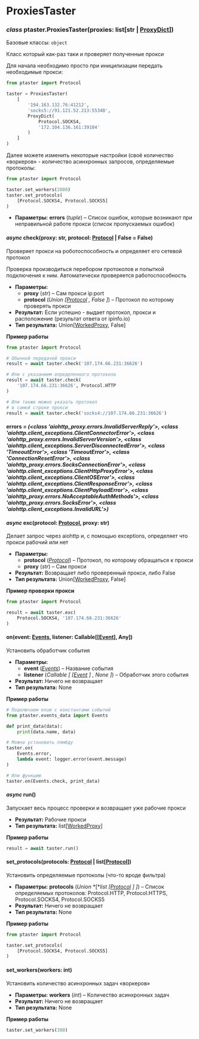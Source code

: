 # ProxiesTaster

### *class* ptaster.ProxiesTaster(proxies: list[str | [ProxyDict](types.md#ptaster.types.ProxyDict)])

Базовые классы: `object`

Класс который как-раз таки
и проверяет полученные прокси

Для начала необходимо просто при
иницилизации передать необходимые
прокси:

```python
from ptaster import Protocol

taster = ProxiesTaster(
    [
        '194.163.132.76:41212',
        'socks5://91.121.52.213:55348',
        ProxyDict(
            Protocol.SOCKS4,
            '172.104.136.161:39104'
        )
    ]
)
```

Далее можете изменить некоторые
настройки (своё количество
«воркеров» - количество асинхронных
запросов, определяемые протоколы:

```python
from ptaster import Protocol

taster.set_workers(2000)
taster.set_protocols(
    [Protocol.SOCKS4, Protocol.SOCKS5]
)
```

* **Параметры:**
  **errors** (*tuple*) – Список ошибок, которые возникают
  при неправильной работе прокси (список
  пропускаемых ошибок)

#### *async* check(proxy: str, protocol: [Protocol](types.md#ptaster.types.Protocol) | False = False)

Проверяет прокси на роботоспособность
и определяет его сетевой протокол

Проверка производиться перебором
протоколов и попыткой подключения
к ним. Автоматически проверяется
работоспособность

* **Параметры:**
  * **proxy** (*str*) – Сам прокси ip:port
  * **protocol** (*Union* *[*[*Protocol*](types.md#ptaster.types.Protocol) *,* *False* *]*) – Протокол по которому проверять прокси
* **Результат:**
  Если успешно - выдает протокол, прокси
  и расположение (результат ответа от ipinfo.io)
* **Тип результата:**
  Union[[WorkedProxy](types.md#ptaster.types.WorkedProxy), False]

**Пример работы**

```python
from ptaster import Protocol

# Обычной передачей прокси
result = await taster.check('107.174.66.231:36626')

# Или с указанием определенного протокола
result = await taster.check(
    '107.174.66.231:36626', Protocol.HTTP
)

# Или также можно указать протокол
# в самой строке прокси
result = await taster.check('socks4://107.174.66.231:36626')
```

#### errors *= (<class 'aiohttp_proxy.errors.InvalidServerReply'>, <class 'aiohttp.client_exceptions.ClientConnectorError'>, <class 'aiohttp_proxy.errors.InvalidServerVersion'>, <class 'aiohttp.client_exceptions.ServerDisconnectedError'>, <class 'TimeoutError'>, <class 'TimeoutError'>, <class 'ConnectionResetError'>, <class 'aiohttp_proxy.errors.SocksConnectionError'>, <class 'aiohttp.client_exceptions.ClientHttpProxyError'>, <class 'aiohttp.client_exceptions.ClientOSError'>, <class 'aiohttp.client_exceptions.ClientResponseError'>, <class 'aiohttp.client_exceptions.ClientPayloadError'>, <class 'aiohttp_proxy.errors.NoAcceptableAuthMethods'>, <class 'aiohttp_proxy.errors.SocksError'>, <class 'aiohttp.client_exceptions.InvalidURL'>)*

#### *async* exc(protocol: [Protocol](types.md#ptaster.types.Protocol), proxy: str)

Делает запрос через aiohttp
и, с помощью exceptions, определяет
что прокси рабочий или нет

* **Параметры:**
  * **protocol** ([*Protocol*](types.md#ptaster.types.Protocol)) – Протокол, по которому обращаться к прокси
  * **proxy** (*str*) – Сам прокси
* **Результат:**
  Возвращает либо
  проверенный прокси, либо False
* **Тип результата:**
  Union[[WorkedProxy](types.md#ptaster.types.WorkedProxy), False]

**Пример проверки прокси**

```python
from ptaster import Protocol

result = await taster.exc(
    Protocol.SOCKS4, '107.174.66.231:36626'
)
```

#### on(event: [Events](events_data.md#ptaster.events_data.Events), listener: Callable[[[Event](events_data.md#ptaster.events_data.Event)], Any])

Установить обработчик события

* **Параметры:**
  * **event** ([*Events*](events_data.md#ptaster.events_data.Events)) – Название события
  * **listener** (*Callable* *[* *[*[*Event*](events_data.md#ptaster.events_data.Event) *]* *,* *None* *]*) – Обработчик этого события
* **Результат:**
  Ничего не возвращает
* **Тип результата:**
  None

**Пример работы**

```python
# Подключаем enum с константами событий
from ptaster.events_data import Events

def print_data(data):
    print(data.name, data)

# Можно установить лямбду
taster.on(
    Events.error,
    lambda event: logger.error(event.message)
)

# Или функцию
taster.on(Events.check, print_data)
```

#### *async* run()

Запускает весь процесс проверки
и возвращает уже рабочие прокси

* **Результат:**
  Рабочие прокси
* **Тип результата:**
  list[[WorkedProxy](types.md#ptaster.types.WorkedProxy)]

**Пример работы**

```python
result = await taster.run()
```

#### set_protocols(protocols: [Protocol](types.md#ptaster.types.Protocol) | list[[Protocol](types.md#ptaster.types.Protocol)])

Установить определяемые
протоколы (что-то вроде фильтра)

* **Параметры:**
  **protocols** (*Union* *[**list* *[*[*Protocol*](types.md#ptaster.types.Protocol) *]* *]*) – Список определяемых протоколов:
  Protocol.HTTP, Protocol.HTTPS,
  Protocol.SOCKS4, Protocol.SOCKS5
* **Результат:**
  Ничего не возвращает
* **Тип результата:**
  None

**Пример работы**

```python
from ptaster import Protocol

taster.set_protocols(
    [Protocol.SOCKS4, Protocol.SOCKS5]
)
```

#### set_workers(workers: int)

Установить количество асинхронных
задач «воркеров»

* **Параметры:**
  **workers** (*int*) – Количество асинхронных задач
* **Результат:**
  Ничего не возвращает
* **Тип результата:**
  None

**Пример работы**

```python
taster.set_workers(300)
```
